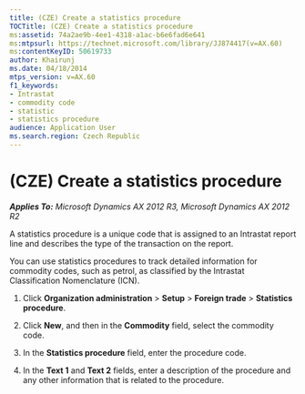 ```yaml
---
title: (CZE) Create a statistics procedure
TOCTitle: (CZE) Create a statistics procedure
ms:assetid: 74a2ae9b-4ee1-4318-a1ac-b6e6fad6e641
ms:mtpsurl: https://technet.microsoft.com/library/JJ874417(v=AX.60)
ms:contentKeyID: 50619733
author: Khairunj
ms.date: 04/18/2014
mtps_version: v=AX.60
f1_keywords:
- Intrastat
- commodity code
- statistic
- statistics procedure
audience: Application User
ms.search.region: Czech Republic
---
```


# (CZE) Create a statistics procedure 


_**Applies To:** Microsoft Dynamics AX 2012 R3, Microsoft Dynamics AX 2012 R2_

A statistics procedure is a unique code that is assigned to an Intrastat report line and describes the type of the transaction on the report.

You can use statistics procedures to track detailed information for commodity codes, such as petrol, as classified by the Intrastat Classification Nomenclature (ICN).

1.  Click **Organization administration** \> **Setup** \> **Foreign trade** \> **Statistics procedure**.

2.  Click **New**, and then in the **Commodity** field, select the commodity code.

3.  In the **Statistics procedure** field, enter the procedure code.

4.  In the **Text 1** and **Text 2** fields, enter a description of the procedure and any other information that is related to the procedure.

  



